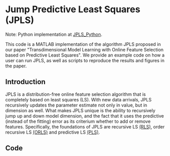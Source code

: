 # Jump Predictive Least Squares (JPLS)

Note: Python implementation at [JPLS_Python](https://github.com/marija-iloska/JPLS).

This code is a MATLAB implementation of the algorithm JPLS proposed in our paper "Transdimensional Model Learning with Online Feature Selection based on Predictive Least Squares".
We provide an example code on how a user can run JPLS, as well as scripts to reproduce the results and figures in the paper.

## Introduction
JPLS is a distribution-free online feature selection algorithm that is completely based on least squares (LS). With new data arrivals, JPLS recursively updates the parameter estimate not only
in value, but in dimension as well. What makes JPLS unique is the ability to recursively jump up and down model dimension, and the fact that it uses the predictive (instead of the fitting) error as its criterium whether to add or remove features.
Specifically, the foundations of JPLS are recursive LS [(RLS)](https://dl.acm.org/doi/book/10.5555/151045), order recursive LS [(ORLS)](https://dl.acm.org/doi/book/10.5555/151045) and predictive LS [(PLS)](https://academic.oup.com/imamci/article-abstract/3/2-3/211/660741).

## Code

